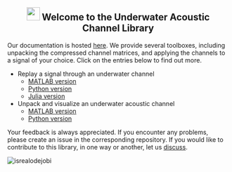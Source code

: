 <h2 align="center"><img src = "https://raw.githubusercontent.com/MartinHeinz/MartinHeinz/master/wave.gif" width = 30px> Welcome to the Underwater Acoustic Channel Library </h2>

Our documentation is hosted [here](https://uwa-channels.github.io). We provide several toolboxes, including unpacking the compressed channel matrices, and applying the channels to a signal of your choice. Click on the entries below to find out more.

* Replay a signal through an underwater channel
  * [MATLAB version](https://github.com/uwa-channels/replay_matlab)
  * [Python version](https://github.com/uwa-channels/replay_python)
  * [Julia version](https://github.com/org-arl/UnderwaterAcoustics.jl)
* Unpack and visualize an underwater acoustic channel
  * [MATLAB version](https://github.com/uwa-channels/unpack_matlab)
  * [Python version](https://github.com/uwa-channels/unpack_python)

Your feedback is always appreciated. If you encounter any problems, please create an issue in the corresponding repository. If you would like to contribute to this library, in one way or another, let us [discuss](https://github.com/orgs/uwa-channels/discussions).

<p align="left"> <img src="https://komarev.com/ghpvc/?username=uwa-channels&label=Profile%20views&color=0e75b6&style=flat" alt="isrealodejobi" /></p>
